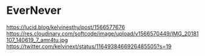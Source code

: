 # EverNever
https://lucid.blog/kelvinesthy/post/1566577676
https://res.cloudinary.com/softcode/image/upload/v1566570449/IMG_20181107_140619_7_amr4tu.jpg
https://twitter.com/kelvinext/status/1164938466926485505?s=19
